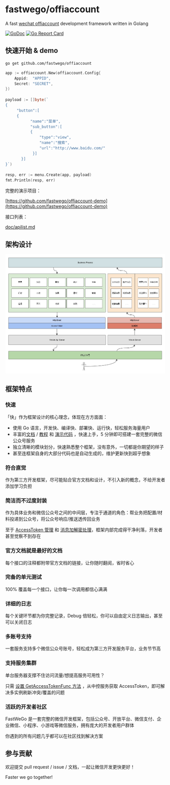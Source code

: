# fastwego/offiaccount

A fast [wechat offiaccount](https://developers.weixin.qq.com/doc/offiaccount/Getting_Started/Overview.html) development framework written in Golang

[![GoDoc](https://pkg.go.dev/badge/github.com/fastwego/offiaccount?status.svg)](https://pkg.go.dev/github.com/fastwego/offiaccount?tab=doc)
[![Go Report Card](https://goreportcard.com/badge/github.com/fastwego/offiaccount)](https://goreportcard.com/report/github.com/fastwego/offiaccount)

## 快速开始 & demo

```shell script
go get github.com/fastwego/offiaccount
```
```go
app := offiaccount.New(offiaccount.Config{
    Appid:  "APPID",
    Secret: "SECRET",
})

payload := []byte(`
{
     "button":[
     {
           "name":"菜单",
           "sub_button":[
           {	
               "type":"view",
               "name":"搜索",
               "url":"http://www.baidu.com/"
            }]
       }]
}`)

resp, err := menu.Create(app, payload)
fmt.Println(resp, err)
```

完整的演示项目：

[https://github.com/fastwego/offiaccount-demo](https://github.com/fastwego/offiaccount-demo)

接口列表：

[doc/apilist.md](doc/apilist.md)

## 架构设计

![sdk](./doc/img/sdk.jpg)

## 框架特点

### 快速

「快」作为框架设计的核心理念，体现在方方面面：

- 使用 Go 语言，开发快、编译快、部署快、运行快，轻松服务海量用户
- 丰富的[文档](https://pkg.go.dev/github.com/fastwego/offiaccount) / [教程](./doc/SUMMARY.md) 和 [演示代码](https://github.com/fastwego/offiaccount-demo) ，快速上手，5 分钟即可搭建一套完整的微信公众号服务
- 独立清晰的模块划分，快速熟悉整个框架，没有意外，一切都是你期望的样子
- 甚至连框架自身的大部分代码也是自动生成的，维护更新快到超乎想象

### 符合直觉

作为第三方开发框架，尽可能贴合官方文档和设计，不引入新的概念，不给开发者添加学习负担

### 简洁而不过度封装

作为具体业务和微信公众号之间的中间层，专注于通道的角色：帮业务把配置/材料投递到公众号，将公众号响应/推送透传回业务

至于 [AccessToken 管理](./doc/access_token.md) 和 [消息加解密处理](./doc/message.md)，框架内部完成得干净利落，开发者甚至觉察不到存在

### 官方文档就是最好的文档

每个接口的注释都附带官方文档的链接，让你随时翻阅，省时省心

### 完备的单元测试

100% 覆盖每一个接口，让你每一次调用都信心满满

### 详细的日志

每个关键环节都为你完整记录，Debug 倍轻松，你可以自由定义日志输出，甚至可以关闭日志

### 多账号支持

一套服务支持多个微信公众号账号，轻松成为第三方开发服务平台，业务节节高

### 支持服务集群

单台服务器支撑不住访问流量/想提高服务可用性？

只需 [设置 GetAccessTokenFunc 方法](https://pkg.go.dev/github.com/fastwego/offiaccount/?tab=doc#example-OffiAccount.SetGetAccessTokenHandler) ，从中控服务获取 AccessToken，即可解决多实例刷新冲突/覆盖的问题

### 活跃的开发者社区

FastWeGo 是一套完整的微信开发框架，包括公众号、开放平台、微信支付、企业微信、小程序、小游戏等微信服务，拥有庞大的开发者用户群体

你遇到的所有问题几乎都可以在社区找到解决方案


## 参与贡献

欢迎提交 pull request / issue / 文档，一起让微信开发更快更好！

Faster we go together!
